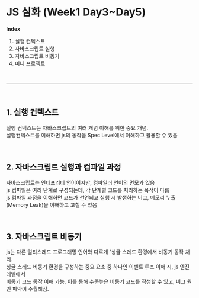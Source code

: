 # JS 심화 (Week1 Day3~Day5)

**Index** <br>
1. 실행 컨텍스트
2. 자바스크립트 실행
3. 자바스크립트 비동기
4. 미니 프로젝트

<br>

---

<br>

## 1. 실행 컨텍스트
실행 컨텍스트는 자바스크립트의 여러 개념 이해를 위한 중요 개념.<br>
실행컨텍스트를 이해하면 js의 동작을 Spec Level에서 이해하고 활용할 수 있음

<br>

## 2. 자바스크립트 실행과 컴파일 과정
자바스크립트는 인터프리터 언어이지만, 컴파일러 언어의 면모가 있음<br>
js 컴파일은 여러 단계로 구성되는데, 각 단계별 코드를 처리하는 목적이 다름<br>
js 컴파일 과정을 이해하면 코드가 선언되고 실행 시 발생하는 버그, 메모리 누출(Memory Leak)을 이해하고 고칠 수 있음

<br>

## 3. 자바스크립트 비동기
js는 다른 멀티스레드 프로그래밍 언어와 다르게 '싱글 스레드 환경에서 비동기 동작 처리.<br>
싱글 스레드 비동기 환경을 구성하는 중요 요소 중 하나인 이벤트 루프 이해 시, js 엔진 레벨에서 <br>
비동기 코드 동작 이해 가능. 이를 통해 수준높은 비동기 코드를 작성할 수 있고, 버그 원인 파악이 수월해짐.